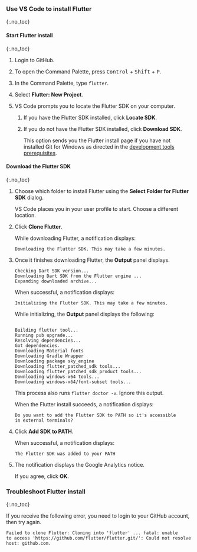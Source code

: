 ### Use VS Code to install Flutter
{:.no_toc}

#### Start Flutter install
{:.no_toc}

1. Login to GitHub.

1. To open the Command Palette,
   press <kbd>Control</kbd> + <kbd>Shift</kbd> + <kbd>P</kbd>.

1. In the Command Palette, type `flutter`.

1. Select **Flutter: New Project**.

1. VS Code prompts you to locate the Flutter SDK on your computer.

   1. If you have the Flutter SDK installed, click **Locate SDK**.

   1. If you do not have the Flutter SDK installed, click **Download SDK**.

      This option sends you the Flutter install page if you have not installed
      Git for Windows as directed in the [development tools prerequisites][].

#### Download the Flutter SDK
{:.no_toc}

1. Choose which folder to install Flutter
   using the **Select Folder for Flutter SDK** dialog.

   VS Code places you in your user profile to start.
   Choose a different location.

1. Click **Clone Flutter**.

   While downloading Flutter, a notification displays:

   ```terminal
   Downloading the Flutter SDK. This may take a few minutes.
   ```

1. Once it finishes downloading Flutter, the **Output** panel displays.

   ```terminal
   Checking Dart SDK version...
   Downloading Dart SDK from the Flutter engine ...
   Expanding downloaded archive...
   ```

   When successful, a notification displays:

   ```terminal
   Initializing the Flutter SDK. This may take a few minutes.
   ```

   While initializing, the **Output** panel displays the following:

   ```terminal
   
   Building flutter tool...
   Running pub upgrade...
   Resolving dependencies...
   Got dependencies.
   Downloading Material fonts
   Downloading Gradle Wrapper
   Downloading package sky_engine
   Downloading flutter_patched_sdk tools...
   Downloading flutter_patched_sdk_product tools...
   Downloading windows-x64 tools...
   Downloading windows-x64/font-subset tools...
   ```

   This process also runs `flutter doctor -v`. Ignore this output.

   When the Flutter install succeeds, a notification displays:

   ```terminal
   Do you want to add the Flutter SDK to PATH so it's accessible
   in external terminals?
   ```

1. Click **Add SDK to PATH**.

   When successful, a notification displays:

   ```terminal
   The Flutter SDK was added to your PATH
   ```

1. The notification displays the Google Analytics notice.

   If you agree, click **OK**.

### Troubleshoot Flutter install
{:.no_toc}

If you receive the following error, you need to login to your GitHub account,
then try again.

```terminal
Failed to clone Flutter: Cloning into 'flutter' ... fatal: unable
to access 'https://github.com/flutter/flutter.git/': Could not resolve
host: github.com.
```

[development tools prerequisites]: #development-tools
